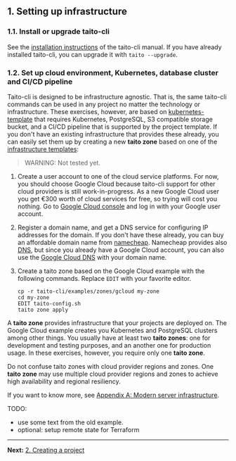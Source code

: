 ## 1. Setting up infrastructure

### 1.1. Install or upgrade taito-cli

See the [installation instructions](https://github.com/TaitoUnited/taito-cli/blob/dev/docs/manual/02-installation.md) of the taito-cli manual. If you have already installed taito-cli, you can upgrade it with `taito --upgrade`.

### 1.2. Set up cloud environment, Kubernetes, database cluster and CI/CD pipeline

Taito-cli is designed to be infrastructure agnostic. That is, the same taito-cli commands can be used in any project no matter the technology or infrastructure. These exercises, however, are based on [kubernetes-template](https://github.com/TaitoUnited/server-template) that requires Kubernetes, PostgreSQL, S3 compatible storage bucket, and a CI/CD pipeline that is supported by the project template. If you don't have an existing infrastructure that provides these already, you can easily set them up by creating a new **taito zone** based on one of the [infrastructure templates](https://github.com/TaitoUnited/taito-cli/blob/dev/docs/templates.md#infrastructure-templates):

> WARNING: Not tested yet.

1. Create a user account to one of the cloud service platforms. For now, you should choose Google Cloud because taito-cli support for other cloud providers is still work-in-progress. As a new Google Cloud user you get €300 worth of cloud services for free, so trying will cost you nothing. Go to [Google Cloud console](https://console.cloud.google.com) and log in with your Google user account.

2. Register a domain name, and get a DNS service for configuring IP addresses for the domain. If you don't have these already, you can buy an affordable domain name from [namecheap](https://www.namecheap.com/). Namecheap provides also [DNS](https://www.namecheap.com/domains/freedns/), but since you already have a Google Cloud account, you can also use the [Google Cloud DNS](https://cloud.google.com/dns/docs/) with your domain name.

3. Create a taito zone based on the Google Cloud example with the following commands. Replace `EDIT` with your favorite editor.

    ```shell
    cp -r taito-cli/examples/zones/gcloud my-zone
    cd my-zone
    EDIT taito-config.sh
    taito zone apply
    ```

A **taito zone** provides infrastructure that your projects are deployed on. The Google Cloud example creates you Kubernetes and PostgreSQL clusters among other things. You usually have at least two **taito zones**: one for development and testing purposes, and an another one for production usage. In these exercises, however, you require only one **taito zone**.

Do not confuse taito zones with cloud provider regions and zones. One **taito zone** may use multiple cloud provider regions and zones to achieve high availability and regional resiliency.

If you want to know more, see [Appendix A: Modern server infrastructure](https://github.com/TaitoUnited/taito-cli/blob/dev/docs/tutorial/a-modern-server-infrastructure.md).

TODO:
* use some text from the old example.
* optional: setup remote state for Terraform

---

**Next:** [2. Creating a project](02-creating-a-project.md)

